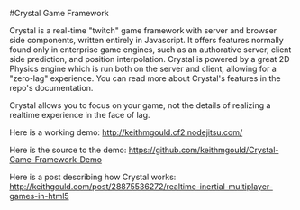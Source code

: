 #Crystal Game Framework

Crystal is a real-time "twitch" game framework with server and browser side components, written entirely in Javascript. It offers features normally found only in enterprise game engines, such as an authorative server, client side prediction, and position interpolation. Crystal is powered by a great 2D Physics engine which is run both on the server and client, allowing for a "zero-lag" experience. You can read more about Crystal's features in the repo's documentation.

Crystal allows you to focus on your game, not the details of realizing a realtime experience in the face of lag.

Here is a working demo: http://keithmgould.cf2.nodejitsu.com/

Here is the source to the demo: https://github.com/keithmgould/Crystal-Game-Framework-Demo

Here is a post describing how Crystal works: http://keithgould.com/post/28875536272/realtime-inertial-multiplayer-games-in-html5